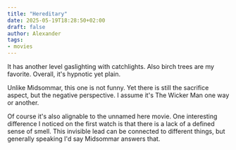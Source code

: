 ```yaml
---
title: "Hereditary"
date: 2025-05-19T18:28:50+02:00
draft: false
author: Alexander
tags:
- movies
---
```


It has another level gaslighting with catchlights.
Also birch trees are my favorite.
Overall, it's hypnotic yet plain.

Unlike Midsommar, this one is not funny.
Yet there is still the sacrifice aspect, but the negative perspective.
I assume it's The Wicker Man one way or another.

Of course it's also alignable to the unnamed here movie.
One interesting difference I noticed on the first watch is that there is a lack of a defined sense of smell.
This invisible lead can be connected to different things, but generally speaking I'd say Midsommar answers that.
